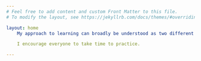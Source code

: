 ```yaml
---
# Feel free to add content and custom Front Matter to this file.
# To modify the layout, see https://jekyllrb.com/docs/themes/#overriding-theme-defaults

layout: home
    My approach to learning can broadly be understood as two different goals: Understanding and Practice. When I am encountering new material, my goal is to understand. This means seeking out new and varied explanations, reading and re-reading, and asking for help (asking for help is important, ask for help). Once I feel that I have understanding, I attempt to apply what I have learned and solidify it with practice. Things that I understand, but do not practice, quickly leave my brain. Despite this, practice is still not something I am very interested in. Ultimately, my goal is to understand, not to practice. This blog will serve as evidence of my practice, and the fact that you are reading it holds me accountable to that practice. 

    I encourage everyone to take time to practice.

---
```

